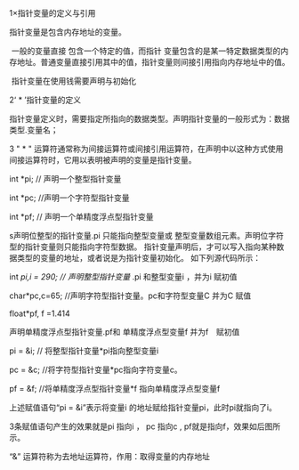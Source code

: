 1×指针变量的定义与引用

指针变量是包含内存地址的变量。

​				一般的变量直接 包含一个特定的值，而指针 变量包含的是某一特定数据类型的内存地址。普通变量直接引用其中的值，指针变量则间接引用指向内存地址中的值。

​				指针变量在使用钱需要声明与初始化				

  2‘ * ’指针变量的定义

​	指针变量定义时，需要指定所指向的数据类型。声明指针变量的一般形式为：数据类型.变量名；

3   " * " 运算符通常称为间接运算符或间接引用运算符，在声明中以这种方式使用间接运算符时，它用以表明被声明的变量是指针变量。

int *pi;   // 声明一个整型指针变量

int *pc;   //声明一个字符型指针变量

int *pf;   // 声明一个单精度浮点型指针变量



s声明位整型的指针变量.pi 只能指向整型变量或 整型变量数组元素。声明位字符型的指针变量则只能指向字符型数据。 指针变量声明后，才可以写入指向某种数据类型的变量的地址，或者说是为指针变量初始化。 如下列源代码所示：

int *pi,i = 290; // 声明整型指针变量* .pi 和整型变量i ，并为i 赋初值

char*pc,c=65;  //声明字符型指针变量。pc和字符型变量C 并为C 赋值

float*pf, f =1.414



声明单精度浮点型指针变量.pf和 单精度浮点型变量f 并为f　赋初值

pi = &i; // 将整型指针变量*pi指向整型变量i

pc = &c; //将字符型指针变量*pc指向字符变量c。

pf = &f; //将单精度浮点型指针变量*f 指向单精度浮点型变量f

上述赋值语句“pi = &i”表示将变量i 的地址赋给指针变量pi，此时pi就指向了i。

3条赋值语句产生的效果就是pi 指向i ， pc 指向c , pf就是指向f，效果如后图所示。

“&” 运算符称为去地址运算符，作用：取得变量的内存地址

